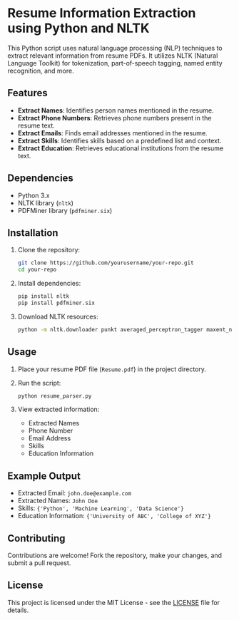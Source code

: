 # Resume Information Extraction using Python and NLTK

This Python script uses natural language processing (NLP) techniques to extract relevant information from resume PDFs. It utilizes NLTK (Natural Language Toolkit) for tokenization, part-of-speech tagging, named entity recognition, and more.

## Features

- **Extract Names**: Identifies person names mentioned in the resume.
- **Extract Phone Numbers**: Retrieves phone numbers present in the resume text.
- **Extract Emails**: Finds email addresses mentioned in the resume.
- **Extract Skills**: Identifies skills based on a predefined list and context.
- **Extract Education**: Retrieves educational institutions from the resume text.

## Dependencies

- Python 3.x
- NLTK library (`nltk`)
- PDFMiner library (`pdfminer.six`)

## Installation

1. Clone the repository:

   ```bash
   git clone https://github.com/yourusername/your-repo.git
   cd your-repo
   ```

2. Install dependencies:

   ```bash
   pip install nltk
   pip install pdfminer.six
   ```

3. Download NLTK resources:

   ```bash
   python -m nltk.downloader punkt averaged_perceptron_tagger maxent_ne_chunker words stopwords
   ```

## Usage

1. Place your resume PDF file (`Resume.pdf`) in the project directory.
2. Run the script:

   ```bash
   python resume_parser.py
   ```

3. View extracted information:

   - Extracted Names
   - Phone Number
   - Email Address
   - Skills
   - Education Information

## Example Output

- Extracted Email: `john.doe@example.com`
- Extracted Names: `John Doe`
- Skills: `{'Python', 'Machine Learning', 'Data Science'}`
- Education Information: `{'University of ABC', 'College of XYZ'}`

## Contributing

Contributions are welcome! Fork the repository, make your changes, and submit a pull request.

## License

This project is licensed under the MIT License - see the [LICENSE](LICENSE) file for details.

